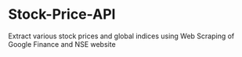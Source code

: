 # Stock-Price-API
Extract various stock prices and global indices using Web Scraping of Google Finance and NSE website
